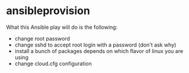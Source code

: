 # ansibleprovision

What this Ansible play will do is the following:

* change root password
* change sshd to accept root login with a password (don't ask why)
* install a bunch of packages depends on which flavor of linux you are using
* change cloud.cfg configuration


